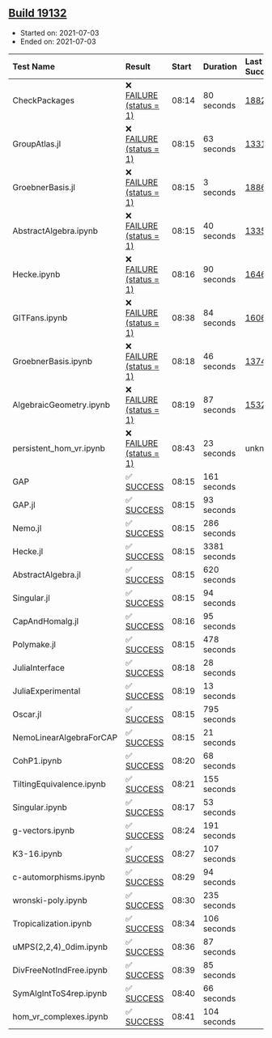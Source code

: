 ## [Build 19132](https://oscarci.mathematik.uni-kl.de/job/oscar/19132/)

* Started on: 2021-07-03
* Ended on: 2021-07-03

| Test Name    | Result | Start | Duration | Last Success | First Failure |
|:-------------|:-------|:------|:---------|:-------------|:--------------|
| CheckPackages | ❌ [FAILURE (status = 1)](https://oscarci.mathematik.uni-kl.de/job/oscar/19132/artifact/logs/build-19132/CheckPackages.log) | 08:14 | 80 seconds | [18822](https://oscarci.mathematik.uni-kl.de/job/oscar/18822/) | [18823](https://oscarci.mathematik.uni-kl.de/job/oscar/18823/) |
| GroupAtlas.jl | ❌ [FAILURE (status = 1)](https://oscarci.mathematik.uni-kl.de/job/oscar/19132/artifact/logs/build-19132/GroupAtlas.jl.log) | 08:15 | 63 seconds | [13311](https://oscarci.mathematik.uni-kl.de/job/oscar/13311/) | [13312](https://oscarci.mathematik.uni-kl.de/job/oscar/13312/) |
| GroebnerBasis.jl | ❌ [FAILURE (status = 1)](https://oscarci.mathematik.uni-kl.de/job/oscar/19132/artifact/logs/build-19132/GroebnerBasis.jl.log) | 08:15 | 3 seconds | [18864](https://oscarci.mathematik.uni-kl.de/job/oscar/18864/) | [18865](https://oscarci.mathematik.uni-kl.de/job/oscar/18865/) |
| AbstractAlgebra.ipynb | ❌ [FAILURE (status = 1)](https://oscarci.mathematik.uni-kl.de/job/oscar/19132/artifact/logs/build-19132/AbstractAlgebra.ipynb.log) | 08:15 | 40 seconds | [13355](https://oscarci.mathematik.uni-kl.de/job/oscar/13355/) | [13356](https://oscarci.mathematik.uni-kl.de/job/oscar/13356/) |
| Hecke.ipynb | ❌ [FAILURE (status = 1)](https://oscarci.mathematik.uni-kl.de/job/oscar/19132/artifact/logs/build-19132/Hecke.ipynb.log) | 08:16 | 90 seconds | [16463](https://oscarci.mathematik.uni-kl.de/job/oscar/16463/) | [16464](https://oscarci.mathematik.uni-kl.de/job/oscar/16464/) |
| GITFans.ipynb | ❌ [FAILURE (status = 1)](https://oscarci.mathematik.uni-kl.de/job/oscar/19132/artifact/logs/build-19132/GITFans.ipynb.log) | 08:38 | 84 seconds | [16068](https://oscarci.mathematik.uni-kl.de/job/oscar/16068/) | [16069](https://oscarci.mathematik.uni-kl.de/job/oscar/16069/) |
| GroebnerBasis.ipynb | ❌ [FAILURE (status = 1)](https://oscarci.mathematik.uni-kl.de/job/oscar/19132/artifact/logs/build-19132/GroebnerBasis.ipynb.log) | 08:18 | 46 seconds | [13748](https://oscarci.mathematik.uni-kl.de/job/oscar/13748/) | [13749](https://oscarci.mathematik.uni-kl.de/job/oscar/13749/) |
| AlgebraicGeometry.ipynb | ❌ [FAILURE (status = 1)](https://oscarci.mathematik.uni-kl.de/job/oscar/19132/artifact/logs/build-19132/AlgebraicGeometry.ipynb.log) | 08:19 | 87 seconds | [15322](https://oscarci.mathematik.uni-kl.de/job/oscar/15322/) | [15323](https://oscarci.mathematik.uni-kl.de/job/oscar/15323/) |
| persistent_hom_vr.ipynb | ❌ [FAILURE (status = 1)](https://oscarci.mathematik.uni-kl.de/job/oscar/19132/artifact/logs/build-19132/persistent_hom_vr.ipynb.log) | 08:43 | 23 seconds | unknown | unknown |
| GAP | ✅ [SUCCESS](https://oscarci.mathematik.uni-kl.de/job/oscar/19132/artifact/logs/build-19132/GAP.log) | 08:15 | 161 seconds |  |  |
| GAP.jl | ✅ [SUCCESS](https://oscarci.mathematik.uni-kl.de/job/oscar/19132/artifact/logs/build-19132/GAP.jl.log) | 08:15 | 93 seconds |  |  |
| Nemo.jl | ✅ [SUCCESS](https://oscarci.mathematik.uni-kl.de/job/oscar/19132/artifact/logs/build-19132/Nemo.jl.log) | 08:15 | 286 seconds |  |  |
| Hecke.jl | ✅ [SUCCESS](https://oscarci.mathematik.uni-kl.de/job/oscar/19132/artifact/logs/build-19132/Hecke.jl.log) | 08:15 | 3381 seconds |  |  |
| AbstractAlgebra.jl | ✅ [SUCCESS](https://oscarci.mathematik.uni-kl.de/job/oscar/19132/artifact/logs/build-19132/AbstractAlgebra.jl.log) | 08:15 | 620 seconds |  |  |
| Singular.jl | ✅ [SUCCESS](https://oscarci.mathematik.uni-kl.de/job/oscar/19132/artifact/logs/build-19132/Singular.jl.log) | 08:15 | 94 seconds |  |  |
| CapAndHomalg.jl | ✅ [SUCCESS](https://oscarci.mathematik.uni-kl.de/job/oscar/19132/artifact/logs/build-19132/CapAndHomalg.jl.log) | 08:16 | 95 seconds |  |  |
| Polymake.jl | ✅ [SUCCESS](https://oscarci.mathematik.uni-kl.de/job/oscar/19132/artifact/logs/build-19132/Polymake.jl.log) | 08:15 | 478 seconds |  |  |
| JuliaInterface | ✅ [SUCCESS](https://oscarci.mathematik.uni-kl.de/job/oscar/19132/artifact/logs/build-19132/JuliaInterface.log) | 08:18 | 28 seconds |  |  |
| JuliaExperimental | ✅ [SUCCESS](https://oscarci.mathematik.uni-kl.de/job/oscar/19132/artifact/logs/build-19132/JuliaExperimental.log) | 08:19 | 13 seconds |  |  |
| Oscar.jl | ✅ [SUCCESS](https://oscarci.mathematik.uni-kl.de/job/oscar/19132/artifact/logs/build-19132/Oscar.jl.log) | 08:15 | 795 seconds |  |  |
| NemoLinearAlgebraForCAP | ✅ [SUCCESS](https://oscarci.mathematik.uni-kl.de/job/oscar/19132/artifact/logs/build-19132/NemoLinearAlgebraForCAP.log) | 08:15 | 21 seconds |  |  |
| CohP1.ipynb | ✅ [SUCCESS](https://oscarci.mathematik.uni-kl.de/job/oscar/19132/artifact/logs/build-19132/CohP1.ipynb.log) | 08:20 | 68 seconds |  |  |
| TiltingEquivalence.ipynb | ✅ [SUCCESS](https://oscarci.mathematik.uni-kl.de/job/oscar/19132/artifact/logs/build-19132/TiltingEquivalence.ipynb.log) | 08:21 | 155 seconds |  |  |
| Singular.ipynb | ✅ [SUCCESS](https://oscarci.mathematik.uni-kl.de/job/oscar/19132/artifact/logs/build-19132/Singular.ipynb.log) | 08:17 | 53 seconds |  |  |
| g-vectors.ipynb | ✅ [SUCCESS](https://oscarci.mathematik.uni-kl.de/job/oscar/19132/artifact/logs/build-19132/g-vectors.ipynb.log) | 08:24 | 191 seconds |  |  |
| K3-16.ipynb | ✅ [SUCCESS](https://oscarci.mathematik.uni-kl.de/job/oscar/19132/artifact/logs/build-19132/K3-16.ipynb.log) | 08:27 | 107 seconds |  |  |
| c-automorphisms.ipynb | ✅ [SUCCESS](https://oscarci.mathematik.uni-kl.de/job/oscar/19132/artifact/logs/build-19132/c-automorphisms.ipynb.log) | 08:29 | 94 seconds |  |  |
| wronski-poly.ipynb | ✅ [SUCCESS](https://oscarci.mathematik.uni-kl.de/job/oscar/19132/artifact/logs/build-19132/wronski-poly.ipynb.log) | 08:30 | 235 seconds |  |  |
| Tropicalization.ipynb | ✅ [SUCCESS](https://oscarci.mathematik.uni-kl.de/job/oscar/19132/artifact/logs/build-19132/Tropicalization.ipynb.log) | 08:34 | 106 seconds |  |  |
| uMPS(2,2,4)_0dim.ipynb | ✅ [SUCCESS](https://oscarci.mathematik.uni-kl.de/job/oscar/19132/artifact/logs/build-19132/uMPS-2-2-4-_0dim.ipynb.log) | 08:36 | 87 seconds |  |  |
| DivFreeNotIndFree.ipynb | ✅ [SUCCESS](https://oscarci.mathematik.uni-kl.de/job/oscar/19132/artifact/logs/build-19132/DivFreeNotIndFree.ipynb.log) | 08:39 | 85 seconds |  |  |
| SymAlgIntToS4rep.ipynb | ✅ [SUCCESS](https://oscarci.mathematik.uni-kl.de/job/oscar/19132/artifact/logs/build-19132/SymAlgIntToS4rep.ipynb.log) | 08:40 | 66 seconds |  |  |
| hom_vr_complexes.ipynb | ✅ [SUCCESS](https://oscarci.mathematik.uni-kl.de/job/oscar/19132/artifact/logs/build-19132/hom_vr_complexes.ipynb.log) | 08:41 | 104 seconds |  |  |
